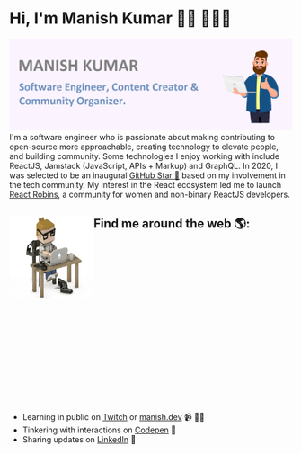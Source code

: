 # Hi, I'm Manish Kumar 👋🏾 👩🏾‍💻

<img src="https://github.com/ManishKumar-11/ManishKumar-11/blob/f0e541fd3b4549fb1b4d309a52eb3e89c090bccf/gh-header-image-cropped.png" alt="banner that says Monica Powell - software engineer, content creator and community organizer alongside a cartoon illustration of Monica">
I'm a software engineer who is passionate about making contributing to open-source more approachable, creating technology to elevate people, and building community. Some technologies I enjoy working with include ReactJS, Jamstack (JavaScript, APIs + Markup) and GraphQL. In 2020, I was selected to be an inaugural <a href="https://stars.github.com/">GitHub Star 🌟</a> based on my involvement in the tech community.  My interest in the React ecosystem led me to launch <a href="https://www.reactrobins.com/">React Robins</a>, a community for women and non-binary ReactJS developers.


## Find me around the web 🌎: <a href="https://github.com/sponsors/ManishKumar-11"><img align="left" width="150" height="150" src="7SvE.gif"></a>

<div style="width:100%;height:0;padding-bottom:56%;position:relative;"></div><p><a href="https://giphy.com/gifs/looneytunesworldofmayhem-world-of-mayhem-looney-tunes-ltwom-RbDKaczqWovIugyJmW"></a></p>


- Learning in public on <a href="https://www.twitch.tv/blacktechdiva">Twitch</a> or <a href="https://">manish.dev</a> 📹 ✍🏾
- Tinkering with interactions on <a href="https://codepen.io/m0nica"> Codepen</a> 🏓
- Sharing updates on <a href="https://www.linkedin.com/in/monicampowell/">LinkedIn</a> 💼
